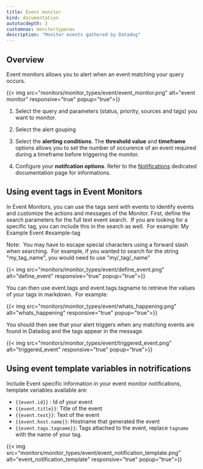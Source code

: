 ```yaml
---
title: Event monitor
kind: documentation
autotocdepth: 3
customnav: monitortypenav
description: "Monitor events gathered by Datadog"
---
```


## Overview

Event monitors allows you to alert when an event matching your query occurs.

{{< img src="monitors/monitor_types/event/event_monitor.png" alt="event monitor" responsive="true" popup="true">}}

1. Select the query and parameters (status, priority, sources and tags) you want to monitor.

2. Select the alert gouping

3. Select the **alerting conditions**. The **threshold value** and **timeframe** options allows you to set the number of occurence of an event required during a timeframe before triggering the monitor.

4. Configure your **notifcation options**. Refer to the [Notifications](#monitor-notifications) dedicated documentation page for informations.


## Using event tags in Event Monitors

In Event Monitors, you can use the tags sent with events to identify events and customize the actions and messages of the Monitor. First, define the search parameters for the full text event search.  If you are looking for a specific tag, you can include this in the search as well.  For example:
My Example Event #example-tag

Note:  You may have to escape special characters using a forward slash when searching.  For example, if you wanted to search for the string "my_tag_name", you would need to use "my/_tag/_name"

{{< img src="monitors/monitor_types/event/define_event.png" alt="define_event" responsive="true" popup="true">}}

You can then use event.tags and event.tags.tagname to retrieve the values of your tags in markdown.  For example:

{{< img src="monitors/monitor_types/event/whats_happening.png" alt="whats_happening" responsive="true" popup="true">}}

You should then see that your alert triggers when any matching events are found in Datadog and the tags appear in the message.

{{< img src="monitors/monitor_types/event/triggered_event.png" alt="triggered_event" responsive="true" popup="true">}}

## Using event template variables in notrifications

Include Event specific information in your event monitor notifications, template variables available are: 

* `{{event.id}}` : Id of your event
* `{{event.title}}`: Title of the event
* `{{event.text}}`: Text of the event
* `{{event.host.name}}`: Hostname that generated the event
* `{{event.tags.tagname}}`: Tags attached to the event, replace `tagname` with the name of your tag. 

{{< img src="monitors/monitor_types/event/event_notification_template.png" alt="event_notification_template" responsive="true" popup="true">}}

